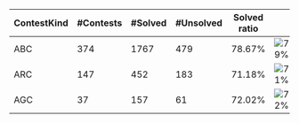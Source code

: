 | ContestKind | #Contests | #Solved | #Unsolved | Solved ratio | |
| - | - | - | - | - | - |
| ABC | 374 | 1767 | 479 | 78.67% | ![79%](https://progress-bar.xyz/79?title=Solved) |
| ARC | 147 | 452 | 183 | 71.18% | ![71%](https://progress-bar.xyz/71?title=Solved) |
| AGC | 37 | 157 | 61 | 72.02% | ![72%](https://progress-bar.xyz/72?title=Solved) |

